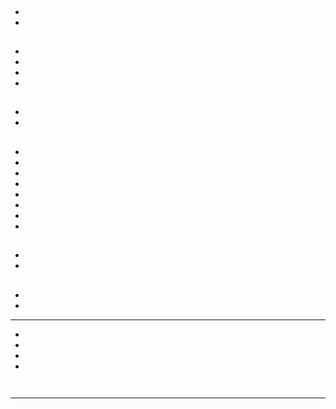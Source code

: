 # 





![]()

## 



> 





## 

- 

- 



## 



### 



### 





- 
- 
- 
- 

## 

- 
- 







## 

- 

- 

- 

- 

- 



- 

- 

- 

## 



### 



### 



### 

### 





## 





[]()

### 



### 





### 



### 



## 

> 



- 

- 



## 





### 







### 



- 

- 

---





- 
  
  
- 
  
  
- 
  
  
- 
  
  







![]()



![]()

---





